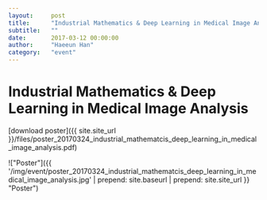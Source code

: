 ```yaml
---
layout:     post
title:      "Industrial Mathematics & Deep Learning in Medical Image Analysis"
subtitle:   ""
date:       2017-03-12 00:00:00
author:     "Haeeun Han"
category:   "event"
---
```


# Industrial Mathematics & Deep Learning in Medical Image Analysis

[download poster]({{ site.site_url }}/files/poster_20170324_industrial_mathematcis_deep_learning_in_medical_image_analysis.pdf)

!["Poster"]({{ '/img/event/poster_20170324_industrial_mathematcis_deep_learning_in_medical_image_analysis.jpg' | prepend: site.baseurl | prepend: site.site_url }} "Poster")
